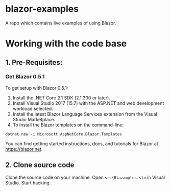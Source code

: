 # blazor-examples
A repo which contains live examples of using Blazor.

# Working with the code base

## 1. Pre-Requisites:

### Get Blazor 0.5.1
To get setup with Blazor 0.5.1:
1. Install the .NET Core 2.1 SDK (2.1.300 or later).
2. Install Visual Studio 2017 (15.7) with the ASP.NET and web development workload selected. 
3. Install the latest Blazor Language Services extension from the Visual Studio Marketplace.
4. To install the Blazor templates on the command-line:
```
dotnet new -i Microsoft.AspNetCore.Blazor.Templates
```

You can find getting started instructions, docs, and tutorials for Blazor at https://blazor.net.

## 2. Clone source code
Clone the source code on your machine. Open `src\Blazamples.sln` in Visual Studio. Start hacking.

